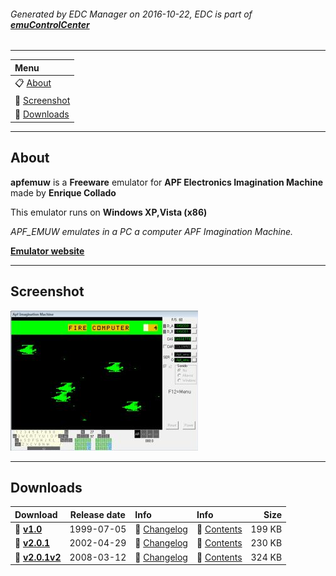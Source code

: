 ###### Generated by EDC Manager on 2016-10-22, EDC is part of [**emuControlCenter**](https://github.com/PhoenixInteractiveNL/emuControlCenter/wiki)
***
| **Menu** |
|:---------|
| :clipboard: [About](#about) |
| :sunrise: [Screenshot](#screenshot) |
| :floppy_disk: [Downloads](#downloads) |
***
## About
**apfemuw** is a **Freeware** emulator for **APF Electronics Imagination Machine** made by **Enrique Collado**

This emulator runs on **Windows XP,Vista (x86)**

_APF_EMUW emulates in a PC a computer APF Imagination Machine._

[**Emulator website**](http://www.nausicaa.net/~lgreenf/apfpage.htm)
***
## Screenshot
![](https://raw.githubusercontent.com/PhoenixInteractiveNL/edc-masterhook/master/downloadhooks/apfemuw/apfemuw_screen.jpg)
***
## Downloads
| Download | Release date  | Info       | Info       | Size       |
|:---------|:-------------:|:-----------|:-----------|-----------:|
| :floppy_disk: [**v1.0**](https://github.com/PhoenixInteractiveNL/edc-repo0001/raw/master/apfemuw/1.0.7z) | 1999-07-05 | :page_facing_up: [Changelog](https://github.com/PhoenixInteractiveNL/edc-repo0001/blob/master/apfemuw/1.0_changelog.txt) | :mag_right: [Contents](https://github.com/PhoenixInteractiveNL/edc-repo0001/blob/master/apfemuw/1.0_contents.txt) | 199 KB |
| :floppy_disk: [**v2.0.1**](https://github.com/PhoenixInteractiveNL/edc-repo0001/raw/master/apfemuw/2.0.1.7z) | 2002-04-29 | :page_facing_up: [Changelog](https://github.com/PhoenixInteractiveNL/edc-repo0001/blob/master/apfemuw/2.0.1_changelog.txt) | :mag_right: [Contents](https://github.com/PhoenixInteractiveNL/edc-repo0001/blob/master/apfemuw/2.0.1_contents.txt) | 230 KB |
| :floppy_disk: [**v2.0.1v2**](https://github.com/PhoenixInteractiveNL/edc-repo0001/raw/master/apfemuw/2.0.1v2.7z) | 2008-03-12 | :page_facing_up: [Changelog](https://github.com/PhoenixInteractiveNL/edc-repo0001/blob/master/apfemuw/2.0.1v2_changelog.txt) | :mag_right: [Contents](https://github.com/PhoenixInteractiveNL/edc-repo0001/blob/master/apfemuw/2.0.1v2_contents.txt) | 324 KB |
